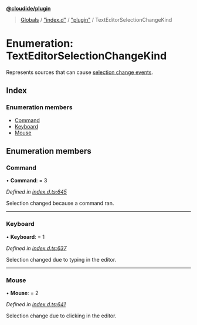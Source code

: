 **[@cloudide/plugin](../README.md)**

> [Globals](../README.md) / ["index.d"](../modules/_index_d_.md) / ["plugin"](../modules/_index_d_._plugin_.md) / TextEditorSelectionChangeKind

# Enumeration: TextEditorSelectionChangeKind

Represents sources that can cause [selection change events](#window.onDidChangeTextEditorSelection).

## Index

### Enumeration members

* [Command](_index_d_._plugin_.texteditorselectionchangekind.md#command)
* [Keyboard](_index_d_._plugin_.texteditorselectionchangekind.md#keyboard)
* [Mouse](_index_d_._plugin_.texteditorselectionchangekind.md#mouse)

## Enumeration members

### Command

•  **Command**:  = 3

*Defined in [index.d.ts:645](https://github.com/shuyaqian/cloudide-plugin-api/blob/6d83fa1/index.d.ts#L645)*

Selection changed because a command ran.

___

### Keyboard

•  **Keyboard**:  = 1

*Defined in [index.d.ts:637](https://github.com/shuyaqian/cloudide-plugin-api/blob/6d83fa1/index.d.ts#L637)*

Selection changed due to typing in the editor.

___

### Mouse

•  **Mouse**:  = 2

*Defined in [index.d.ts:641](https://github.com/shuyaqian/cloudide-plugin-api/blob/6d83fa1/index.d.ts#L641)*

Selection change due to clicking in the editor.
